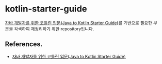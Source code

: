 # kotlin-starter-guide

[자바 개발자를 위한 코틀린 입문(Java to Kotlin Starter Guide)](https://www.inflearn.com/course/java-to-kotlin/dashboard)를 기반으로 필요한
부분을 각색하여 재정리하기 위한 repository입니다.

## References.

* [자바 개발자를 위한 코틀린 입문(Java to Kotlin Starter Guide)](https://www.inflearn.com/course/java-to-kotlin/dashboard)
